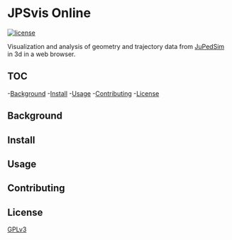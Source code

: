# JPSvis Online

[![license](https://img.shields.io/badge/license-GPLv3-blue)](LICENSE)

Visualization and analysis of geometry and trajectory data from [JuPedSim](https://www.jupedsim.org/index.html) in 3d
 in a web browser.

## TOC

-[Background](#background)
-[Install](#install)
-[Usage](#usage)
-[Contributing](#contributing)
-[License](#license)

## Background

## Install

## Usage

## Contributing

## License
[GPLv3](../LICENSE)
